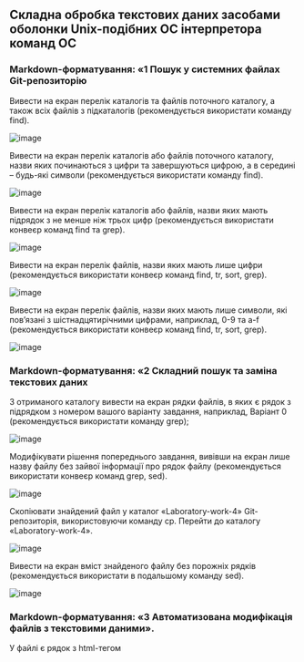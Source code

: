 ## Складна обробка текстових даних засобами оболонки Unix-подібних ОС інтерпретора команд ОС


### Markdown-форматування:  «1 Пошук у системних файлах Git-репозиторію

Вивести на екран перелік каталогів та файлів поточного каталогу, а також всіх 
файлів з підкаталогів (рекомендується використати команду find). 

![image](https://github.com/oleksandrblazhko/ai-216-chajka/blob/Laboratory-work-4/Laboratory-work-4/2.1.1.jpg)

Вивести на екран перелік каталогів або файлів поточного каталогу, назви яких починаються з цифри та завершуються цифрою, а в середині – будь-які символи (рекомендується використати команду find). 

![image](https://github.com/oleksandrblazhko/ai-216-chajka/blob/Laboratory-work-4/Laboratory-work-4/2.1.2.jpg)

Вивести на екран перелік каталогів або файлів, назви яких мають підрядок з 
не менше ніж трьох цифр (рекомендується використати конвеєр команд find та grep). 

![image](https://github.com/oleksandrblazhko/ai-216-chajka/blob/Laboratory-work-4/Laboratory-work-4/2.1.3.jpg)

Вивести на екран перелік файлів, назви яких мають лише цифри 
(рекомендується використати конвеєр команд find, tr, sort, grep). 

![image](https://github.com/oleksandrblazhko/ai-216-chajka/blob/Laboratory-work-4/Laboratory-work-4/2.1.5.jpg)

Вивести на екран перелік файлів, назви яких мають лише символи, які 
пов’язані з шістнадцятирічними цифрами, наприклад, 0-9 та a-f (рекомендується використати конвеєр команд find, tr, sort, grep). 

![image](https://github.com/oleksandrblazhko/ai-216-chajka/blob/Laboratory-work-4/Laboratory-work-4/2.1.6.jpg)

### Markdown-форматування:  «2 Складний пошук та заміна текстових даних

З отриманого каталогу вивести на екран рядки файлів, в яких є рядок з підрядком з номером вашого варіанту завдання, наприклад, Варіант 0 (рекомендується 
використати команду grep); 

![image](https://github.com/oleksandrblazhko/ai-216-chajka/blob/Laboratory-work-4/Laboratory-work-4/2.2.1.jpg)

Модифікувати рішення попереднього завдання, вивівши на екран лише назву 
файлу без зайвої інформації про рядок файлу (рекомендується використати конвеєр команд grep, sed).

![image](https://github.com/oleksandrblazhko/ai-216-chajka/blob/Laboratory-work-4/Laboratory-work-4/2.2.2.jpg)

Скопіювати знайдений файл у каталог «Laboratory-work-4» Git-репозиторія, 
використовуючи команду cp. Перейти до каталогу «Laboratory-work-4».

![image](https://github.com/oleksandrblazhko/ai-216-chajka/blob/Laboratory-work-4/Laboratory-work-4/2.2.3.jpg)

Вивести на екран вміст знайденого файлу без порожніх рядків (рекомендується 
використати в подальшому команду sed).

![image](https://github.com/oleksandrblazhko/ai-216-chajka/blob/Laboratory-work-4/Laboratory-work-4/2.2.4.jpg)

### Markdown-форматування:  «3 Автоматизована модифікація файлів з текстовими даними».

У файлі є рядок з html-тегом <title>. Видалити з цього рядка цифри, які 
розміщено наприкінці рядка

![image](https://github.com/oleksandrblazhko/ai-216-chajka/blob/Laboratory-work-4/Laboratory-work-4/2.3.1.jpg)

У файлі є рядок з html-тегом <title>. Додати після цього рядка новий рядок, який містить наступне: "<h1>Таблиця оновлено автоматично. Автор - ПІБ, група</h1>" (рекомендується додати за номером, який заздалегіть визначено попердньою командою sed наприклад, після 4-го рядку).

![image](https://github.com/oleksandrblazhko/ai-216-chajka/blob/Laboratory-work-4/Laboratory-work-4/2.3.2.jpg)
